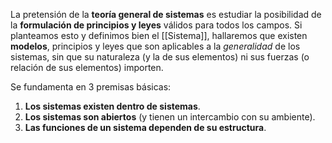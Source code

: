 La pretensión de la **teoría general de sistemas** es estudiar la posibilidad de la **formulación de principios y leyes** válidos para todos los campos. Si planteamos esto y definimos bien el [[Sistema]], hallaremos que existen **modelos**, principios y leyes que son aplicables a la *generalidad* de los sistemas, sin que su naturaleza (y la de sus elementos) ni sus fuerzas (o relación de sus elementos) importen.

Se fundamenta en 3 premisas básicas:

1. **Los sistemas existen dentro de sistemas**.
2. **Los sistemas son abiertos** (y tienen un intercambio con su ambiente).
3. **Las funciones de un sistema dependen de su estructura**.
